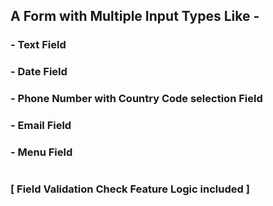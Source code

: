 ## A Form with Multiple Input Types Like -
### - Text Field
### - Date Field
### - Phone Number with Country Code selection Field
### - Email Field
### - Menu Field 
# 
### [ Field Validation Check Feature Logic included ]
